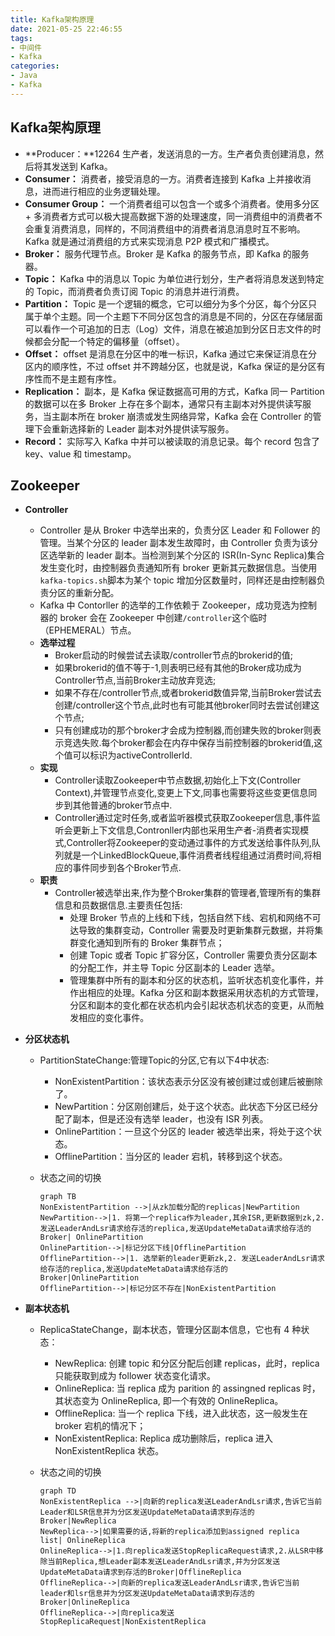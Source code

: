 ```yaml
---
title: Kafka架构原理
date: 2021-05-25 22:46:55
tags:
- 中间件
- Kafka
categories: 
- Java
- Kafka
---
```

## Kafka架构原理

* **Producer：**12264 生产者，发送消息的一方。生产者负责创建消息，然后将其发送到 Kafka。
* **Consumer：** 消费者，接受消息的一方。消费者连接到 Kafka 上并接收消息，进而进行相应的业务逻辑处理。
* **Consumer Group：** 一个消费者组可以包含一个或多个消费者。使用多分区 + 多消费者方式可以极大提高数据下游的处理速度，同一消费组中的消费者不会重复消费消息，同样的，不同消费组中的消费者消息消息时互不影响。Kafka 就是通过消费组的方式来实现消息 P2P 模式和广播模式。
* **Broker：** 服务代理节点。Broker 是 Kafka 的服务节点，即 Kafka 的服务器。
* **Topic：** Kafka 中的消息以 Topic 为单位进行划分，生产者将消息发送到特定的 Topic，而消费者负责订阅 Topic 的消息并进行消费。
* **Partition：** Topic 是一个逻辑的概念，它可以细分为多个分区，每个分区只属于单个主题。同一个主题下不同分区包含的消息是不同的，分区在存储层面可以看作一个可追加的日志（Log）文件，消息在被追加到分区日志文件的时候都会分配一个特定的偏移量（offset）。
* **Offset：** offset 是消息在分区中的唯一标识，Kafka 通过它来保证消息在分区内的顺序性，不过 offset 并不跨越分区，也就是说，Kafka 保证的是分区有序性而不是主题有序性。
* **Replication：** 副本，是 Kafka 保证数据高可用的方式，Kafka 同一 Partition 的数据可以在多 Broker 上存在多个副本，通常只有主副本对外提供读写服务，当主副本所在 broker 崩溃或发生网络异常，Kafka 会在 Controller 的管理下会重新选择新的 Leader 副本对外提供读写服务。
* **Record：** 实际写入 Kafka 中并可以被读取的消息记录。每个 record 包含了 key、value 和 timestamp。

## Zookeeper

* **Controller**
  
  * Controller 是从 Broker 中选举出来的，负责分区 Leader 和 Follower 的管理。当某个分区的 leader 副本发生故障时，由 Controller 负责为该分区选举新的 leader 副本。当检测到某个分区的 ISR(In-Sync Replica)集合发生变化时，由控制器负责通知所有 broker 更新其元数据信息。当使用`kafka-topics.sh`脚本为某个 topic 增加分区数量时，同样还是由控制器负责分区的重新分配。
  * Kafka 中 Contorller 的选举的工作依赖于 Zookeeper，成功竞选为控制器的 broker 会在 Zookeeper 中创建`/controller`这个临时（EPHEMERAL）节点。
  * **选举过程**
    * Broker启动的时候尝试去读取/controller节点的brokerid的值;
    * 如果brokerid的值不等于-1,则表明已经有其他的Broker成功成为Controller节点,当前Broker主动放弃竞选;
    * 如果不存在/controller节点,或者brokerid数值异常,当前Broker尝试去创建/controller这个节点,此时也有可能其他broker同时去尝试创建这个节点;
    * 只有创建成功的那个broker才会成为控制器,而创建失败的broker则表示竞选失败.每个broker都会在内存中保存当前控制器的brokerid值,这个值可以标识为activeControllerId.
  * **实现**
    * Controller读取Zookeeper中节点数据,初始化上下文(Controller Context),并管理节点变化,变更上下文,同事也需要将这些变更信息同步到其他普通的broker节点中.
    * Controller通过定时任务,或者监听器模式获取Zookeeper信息,事件监听会更新上下文信息,Contronller内部也采用生产者-消费者实现模式,Controller将Zookeeper的变动通过事件的方式发送给事件队列,队列就是一个LinkedBlockQueue,事件消费者线程组通过消费时间,将相应的事件同步到各个Broker节点.
  * **职责**
    * Controller被选举出来,作为整个Broker集群的管理者,管理所有的集群信息和员数据信息.主要责任包括:
      * 处理 Broker 节点的上线和下线，包括自然下线、宕机和网络不可达导致的集群变动，Controller 需要及时更新集群元数据，并将集群变化通知到所有的 Broker 集群节点；
      * 创建 Topic 或者 Topic 扩容分区，Controller 需要负责分区副本的分配工作，并主导 Topic 分区副本的 Leader 选举。
      * 管理集群中所有的副本和分区的状态机，监听状态机变化事件，并作出相应的处理。Kafka 分区和副本数据采用状态机的方式管理，分区和副本的变化都在状态机内会引起状态机状态的变更，从而触发相应的变化事件。
  
* **分区状态机**

  * PartitionStateChange:管理Topic的分区,它有以下4中状态:

    * NonExistentPartition：该状态表示分区没有被创建过或创建后被删除了。
    * NewPartition：分区刚创建后，处于这个状态。此状态下分区已经分配了副本，但是还没有选举 leader，也没有 ISR 列表。
    * OnlinePartition：一旦这个分区的 leader 被选举出来，将处于这个状态。
    * OfflinePartition：当分区的 leader 宕机，转移到这个状态。

  * 状态之间的切换

    ```mermaid
    graph TB
    NonExistentPartition -->|从zk加载分配的replicas|NewPartition 
    NewPartition-->|1. 将第一个replica作为leader,其余ISR,更新数据到zk,2. 发送LeaderAndLsr请求给存活的replica,发送UpdateMetaData请求给存活的Broker| OnlinePartition
    OnlinePartition-->|标记分区下线|OfflinePartition
    OfflinePartition-->|1. 选举新的leader更新zk,2. 发送LeaderAndLsr请求给存活的replica,发送UpdateMetaData请求给存活的Broker|OnlinePartition
    OfflinePartition-->|标记分区不存在|NonExistentPartition
    ```

* **副本状态机**

  * ReplicaStateChange，副本状态，管理分区副本信息，它也有 4 种状态：

    * NewReplica: 创建 topic 和分区分配后创建 replicas，此时，replica 只能获取到成为 follower 状态变化请求。
    * OnlineReplica: 当 replica 成为 parition 的 assingned replicas 时，其状态变为 OnlineReplica, 即一个有效的 OnlineReplica。
    * OfflineReplica: 当一个 replica 下线，进入此状态，这一般发生在 broker 宕机的情况下；
    * NonExistentReplica: Replica 成功删除后，replica 进入 NonExistentReplica 状态。

  * 状态之间的切换

    ```mermaid
    graph TD
    NonExistentReplica -->|向新的replica发送LeaderAndLsr请求,告诉它当前Leader和LSR信息并为分区发送UpdateMetaData请求到存活的Broker|NewReplica 
    NewReplica-->|如果需要的话,将新的replica添加到assigned replica list| OnlineReplica
    OnlineReplica-->|1.向replica发送StopReplicaRequest请求,2.从LSR中移除当前Replica,想Leader副本发送LeaderAndLsr请求,并为分区发送UpdateMetaData请求到存活的Broker|OfflineReplica
    OfflineReplica-->|向新的replica发送LeaderAndLsr请求,告诉它当前leader和lsr信息并为分区发送UpdateMetaData请求到存活的Broker|OnlineReplica
    OfflineReplica-->|向replica发送StopReplicaRequest|NonExistentReplica
    ```

    

